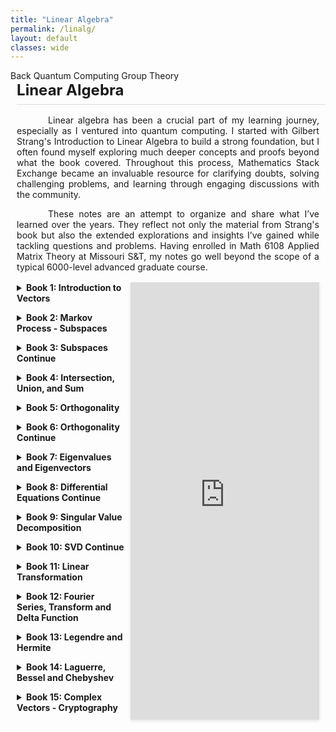 ```yaml
---
title: "Linear Algebra"
permalink: /linalg/
layout: default
classes: wide
---
```


<div class="learning-topnav">
  <a href="/learning/">Back</a>
  <a href="/qc#">Quantum Computing</a>  
  <a href="/grp/">Group Theory</a>  
</div>

<style>
.text-block {
    margin-left: 2%;
    margin-right: 2%;
    text-align: justify;
    text-indent: 50px;
    max-width: 35cm;
    margin-bottom: 1rem; /* Add space below */
}
h1 {
    all: unset; /* Reset all styles */
    display: block; /* Ensure it behaves like a block element */
    border-bottom: 1px solid #ddd; /* Add a subtle underline */
    padding-bottom: 0.5rem; /* Add space between text and underline */
    font-size: 1.5rem; /* Adjust font size */
    font-weight: bold; /* Ensure it's bold */
    text-align: left; /* Align text to the left */
    margin-left: 2%; /* Align with text block */
    margin-bottom: 1rem; /* Add space below */
}
</style>
  <h1>Linear Algebra</h1>


<div class="text-block">
 <p>Linear algebra has been a crucial part of my learning journey, especially as I ventured into quantum computing. I started with <a href="https://archive.org/embed/gilbert-strang-introduction-to-linear-algebra-fifth-edition" style="text-decoration: none;">Gilbert Strang's Introduction to Linear Algebra</a> to build a strong foundation, but I often found myself exploring much deeper concepts and proofs beyond what the book covered. Throughout this process, <a href="https://math.stackexchange.com/users/223599/sooraj-soman" style="text-decoration: none;">Mathematics Stack Exchange</a> became an invaluable resource for clarifying doubts, solving challenging problems, and learning through engaging discussions with the community.</p>
 <p>These notes are an attempt to organize and share what I’ve learned over the years. They reflect not only the material from Strang's book but also the extended explorations and insights I’ve gained while tackling questions and problems. Having enrolled in Math 6108 Applied Matrix Theory at Missouri S&T, my notes go well beyond the scope of a typical 6000-level advanced graduate course.</p>
</div>

<div class="content-container">
  <!-- Table of Contents -->
  <div id="toc-container">

  <details>
    <summary>Book 1: Introduction to Vectors</summary>
    <ul>
      <li><a href="javascript:void(0)" onclick="loadPdfPage('https://soorajss1729.github.io/pdfjs/viewer.html?file=la1.pdf#page=3')">Chapter 1: Introduction to Vectors</a></li>
      <li>
        n Dimensional Cube
        <a href="javascript:void(0)" onclick="loadPdfPage('https://soorajss1729.github.io/pdfjs/viewer.html?file=la1.pdf#page=22')">(Page 22)</a>,
        <a href="javascript:void(0)" onclick="loadPdfPage('https://soorajss1729.github.io/pdfjs/viewer.html?file=la1.pdf#page=36')">(Page 36)</a>
      </li>
      <li><a href="javascript:void(0)" onclick="loadPdfPage('https://soorajss1729.github.io/pdfjs/viewer.html?file=la1.pdf#page=57')">Chapter 2: Solving Linear Equations</a></li>
      <li><a href="javascript:void(0)" onclick="loadPdfPage('https://soorajss1729.github.io/pdfjs/viewer.html?file=la1.pdf#page=71')">Matrix Multiplication Methods (Page 71)</a></li>
      <li><a href="javascript:void(0)" onclick="loadPdfPage('https://soorajss1729.github.io/pdfjs/viewer.html?file=la1.pdf#page=76')">Block Matrix (Page 76)</a></li>
      <li><a href="javascript:void(0)" onclick="loadPdfPage('https://soorajss1729.github.io/pdfjs/viewer.html?file=la1.pdf#page=92')">Gershgorin Circle Theorem (Page 92)</a></li>
      <li><a href="javascript:void(0)" onclick="loadPdfPage('https://soorajss1729.github.io/pdfjs/viewer.html?file=la1.pdf#page=97')">LU Factorization (Page 97)</a></li>
    </ul>
  </details>

  <details>
    <summary>Book 2: Markov Process - Subspaces</summary>
    <ul>
      <li><a href="javascript:void(0)" onclick="loadPdfPage('https://soorajss1729.github.io/pdfjs/viewer.html?file=la2.pdf#page=17')">Markov Matrix (Page 17)</a></li>
      <li><a href="javascript:void(0)" onclick="loadPdfPage('https://soorajss1729.github.io/pdfjs/viewer.html?file=la2.pdf#page=22')">Perron Frobenius Theorem (Page 22)</a></li>
      <li><a href="javascript:void(0)" onclick="loadPdfPage('https://soorajss1729.github.io/pdfjs/viewer.html?file=la2.pdf#page=36')">Page Rank Algorithm (Page 36)</a></li>
      <li><a href="javascript:void(0)" onclick="loadPdfPage('https://soorajss1729.github.io/pdfjs/viewer.html?file=la2.pdf#page=62')">Neumann Series (Page 62)</a></li>
      <li><a href="javascript:void(0)" onclick="loadPdfPage('https://soorajss1729.github.io/pdfjs/viewer.html?file=la2.pdf#page=88')">Vandermonde Matrix (Page 88)</a></li>
      <li><a href="javascript:void(0)" onclick="loadPdfPage('https://soorajss1729.github.io/pdfjs/viewer.html?file=la2.pdf#page=168')">Chapter 3: Vector Spaces and Subspaces</a></li>
    </ul>
  </details>

  <details>
    <summary>Book 3: Subspaces Continue</summary>
    <ul>
      <li><a href="javascript:void(0)" onclick="loadPdfPage('https://soorajss1729.github.io/pdfjs/viewer.html?file=la3.pdf#page=3')">NullSpace</a></li>
      <li><a href="javascript:void(0)" onclick="loadPdfPage('https://soorajss1729.github.io/pdfjs/viewer.html?file=la3.pdf#page=12')">Reduced Row Echelon Form</a></li>
      <li><a href="javascript:void(0)" onclick="loadPdfPage('https://soorajss1729.github.io/pdfjs/viewer.html?file=la3.pdf#page=19')">Rank of Matrix</a></li>
      <li><a href="javascript:void(0)" onclick="loadPdfPage('https://soorajss1729.github.io/pdfjs/viewer.html?file=la3.pdf#page=21')">Rank 1 Matrix</a></li>
      <li><a href="javascript:void(0)" onclick="loadPdfPage('https://soorajss1729.github.io/pdfjs/viewer.html?file=la3.pdf#page=30')">Complete Solution to $Ax=b$</a></li>
      <li><a href="javascript:void(0)" onclick="loadPdfPage('https://soorajss1729.github.io/pdfjs/viewer.html?file=la3.pdf#page=38')">Fredholm's Alternative</a></li>
    </ul>
  </details>

  <details>
    <summary>Book 4: Intersection, Union, and Sum</summary>
    <ul>
      <li><a href="javascript:void(0)" onclick="loadPdfPage('https://soorajss1729.github.io/pdfjs/viewer.html?file=la4.pdf#page=3')">N(A)=N(rref(A))</a></li>
      <li><a href="javascript:void(0)" onclick="loadPdfPage('https://soorajss1729.github.io/pdfjs/viewer.html?file=la4.pdf#page=5')">Fundamental Theorem: Part 1</a></li>
      <li><a href="javascript:void(0)" onclick="loadPdfPage('https://soorajss1729.github.io/pdfjs/viewer.html?file=la4.pdf#page=15')">Rank 2=Rank 1+Rank 1</a></li>
      <li><a href="javascript:void(0)" onclick="loadPdfPage('https://soorajss1729.github.io/pdfjs/viewer.html?file=la4.pdf#page=62')">Rank($A^TA$)=Rank(A)=Rank($A^T$)</a></li>
      <li><a href="javascript:void(0)" onclick="loadPdfPage('https://soorajss1729.github.io/pdfjs/viewer.html?file=la4.pdf#page=105')">$W_1\cap W_2$ and $W_1+W_2$</a></li>
      <li><a href="javascript:void(0)" onclick="loadPdfPage('https://soorajss1729.github.io/pdfjs/viewer.html?file=la4.pdf#page=108')">$dim(W_1\cap W_2)=dim(W_1)+dim(W_2)-dim(W_1\cap W_2)$ </a></li>
      <li><a href="javascript:void(0)" onclick="loadPdfPage('https://soorajss1729.github.io/pdfjs/viewer.html?file=la4.pdf#page=113')">$W_1\oplus W_2$</a></li>
      <li><a href="javascript:void(0)" onclick="loadPdfPage('https://soorajss1729.github.io/pdfjs/viewer.html?file=la4.pdf#page=118')">$W_1+W_2=span(W_1\cap W_2)$ and $W_1+W_2$</a></li>

    </ul>
  </details>

  <details>
    <summary>Book 5: Orthogonality</summary>
    <ul>
      <li><a href="javascript:void(0)" onclick="loadPdfPage('https://soorajss1729.github.io/pdfjs/viewer.html?file=la2.pdf#page=17')">Markov Matrix (Page 17)</a></li>
      <li><a href="javascript:void(0)" onclick="loadPdfPage('https://soorajss1729.github.io/pdfjs/viewer.html?file=la5.pdf#page=39')">Chapter 4: Orthogonality</a></li>
      <li><a href="javascript:void(0)" onclick="loadPdfPage('https://soorajss1729.github.io/pdfjs/viewer.html?file=la5.pdf#page=48')">Fundamental Theorem: Part 2</a></li>
      <li><a href="javascript:void(0)" onclick="loadPdfPage('https://soorajss1729.github.io/pdfjs/viewer.html?file=la5.pdf#page=57')">Projection</a></li>
      <li><a href="javascript:void(0)" onclick="loadPdfPage('https://soorajss1729.github.io/pdfjs/viewer.html?file=la5.pdf#page=90')">Projection on Subspace</a></li>
      <li><a href="javascript:void(0)" onclick="loadPdfPage('https://soorajss1729.github.io/pdfjs/viewer.html?file=la5.pdf#page=102')">Least Square Approximation</a></li>
    </ul>
  </details>

  <details>
    <summary>Book 6: Orthogonality Continue</summary>
    <ul>
      <li><a href="javascript:void(0)" onclick="loadPdfPage('https://soorajss1729.github.io/pdfjs/viewer.html?file=la6.pdf#page=3')">Chapter 4 Continue...</a></li>
      <li><a href="javascript:void(0)" onclick="loadPdfPage('https://soorajss1729.github.io/pdfjs/viewer.html?file=la6.pdf#page=6')">Householder Reflection</a></li>
      <li><a href="javascript:void(0)" onclick="loadPdfPage('https://soorajss1729.github.io/pdfjs/viewer.html?file=la6.pdf#page=11')">Projection using Orthogonal Bases</a></li>
      <li><a href="javascript:void(0)" onclick="loadPdfPage('https://soorajss1729.github.io/pdfjs/viewer.html?file=la6.pdf#page=16')">Gram Schmidt Process</a></li>
      <li><a href="javascript:void(0)" onclick="loadPdfPage('https://soorajss1729.github.io/pdfjs/viewer.html?file=la6.pdf#page=29')">QR Decomposition: Givens Rotations</a></li>
      <li><a href="javascript:void(0)" onclick="loadPdfPage('https://soorajss1729.github.io/pdfjs/viewer.html?file=la6.pdf#page=32')">QR Decomposition: Householder Reflections</a></li>
      <li><a href="javascript:void(0)" onclick="loadPdfPage('https://soorajss1729.github.io/pdfjs/viewer.html?file=la6.pdf#page=54')">Fredholm's Alternative</a></li>
    </ul>
  </details>

  <details>
    <summary>Book 7: Eigenvalues and Eigenvectors</summary>
    <ul>
      <li><a href="javascript:void(0)" onclick="loadPdfPage('https://soorajss1729.github.io/pdfjs/viewer.html?file=la7.pdf#page=10')">Chapter 6 Eigenvalues and Eigenvectors</a></li>
      <li><a href="javascript:void(0)" onclick="loadPdfPage('https://soorajss1729.github.io/pdfjs/viewer.html?file=la7.pdf#page=3')">Diagonalizing a Matrix</a></li>
      <li><a href="javascript:void(0)" onclick="loadPdfPage('https://soorajss1729.github.io/pdfjs/viewer.html?file=la7.pdf#page=43')">Similar Matrices</a></li>
      <li><a href="javascript:void(0)" onclick="loadPdfPage('https://soorajss1729.github.io/pdfjs/viewer.html?file=la7.pdf#page=44')">Fibonacci Numbers</a></li>
      <li><a href="javascript:void(0)" onclick="loadPdfPage('https://soorajss1729.github.io/pdfjs/viewer.html?file=la7.pdf#page=60')">System of Differential Equations</a></li>
    </ul>
  </details>

  <details>
    <summary>Book 8: Differential Equations Continue</summary>
    <ul>
      <li><a href="javascript:void(0)" onclick="loadPdfPage('https://soorajss1729.github.io/pdfjs/viewer.html?file=la8.pdf#page=3')">Difference Equations</a></li>
      <li><a href="javascript:void(0)" onclick="loadPdfPage('https://soorajss1729.github.io/pdfjs/viewer.html?file=la8.pdf#page=24')">Leapfrog Method</a></li>
      <li><a href="javascript:void(0)" onclick="loadPdfPage('https://soorajss1729.github.io/pdfjs/viewer.html?file=la8.pdf#page=37')">Symmetric Matrices</a></li>
      <li><a href="javascript:void(0)" onclick="loadPdfPage('https://soorajss1729.github.io/pdfjs/viewer.html?file=la8.pdf#page=45')">Schur's Theorem</a></li>
      <li><a href="javascript:void(0)" onclick="loadPdfPage('https://soorajss1729.github.io/pdfjs/viewer.html?file=la8.pdf#page=53')">Positive Definite Matrix</a></li>
      <li><a href="javascript:void(0)" onclick="loadPdfPage('https://soorajss1729.github.io/pdfjs/viewer.html?file=la8.pdf#page=59')">Square Root of Matrix</a></li>
    </ul>
  </details>

  <details>
    <summary>Book 9: Singular Value Decomposition</summary>
    <ul>
      <li><a href="javascript:void(0)" onclick="loadPdfPage('https://soorajss1729.github.io/pdfjs/viewer.html?file=la9.pdf#page=3')">Chapter 6 Exercise</a></li>
      <li><a href="javascript:void(0)" onclick="loadPdfPage('https://soorajss1729.github.io/pdfjs/viewer.html?file=la9.pdf#page=85')">Singular Value Decomposition (Page 85)</a></li>
      <li><a href="javascript:void(0)" onclick="loadPdfPage('https://soorajss1729.github.io/pdfjs/viewer.html?file=la9.pdf#page=114')">Spectral Norm</a></li>
    </ul>
  </details>

  <details>
    <summary>Book 10: SVD Continue</summary>
    <ul>
      <li><a href="javascript:void(0)" onclick="loadPdfPage('https://soorajss1729.github.io/pdfjs/viewer.html?file=la10.pdf#page=3')">Geometry of SVD</a></li>
      <li><a href="javascript:void(0)" onclick="loadPdfPage('https://soorajss1729.github.io/pdfjs/viewer.html?file=la10.pdf#page=6')">Spectral Norm</a></li>
      <li><a href="javascript:void(0)" onclick="loadPdfPage('https://soorajss1729.github.io/pdfjs/viewer.html?file=la10.pdf#page=18')">Echart Young Mirsky Theorem</a></li>
      <li><a href="javascript:void(0)" onclick="loadPdfPage('https://soorajss1729.github.io/pdfjs/viewer.html?file=la10.pdf#page=23')">Polar Decomposition</a></li>
      <li><a href="javascript:void(0)" onclick="loadPdfPage('https://soorajss1729.github.io/pdfjs/viewer.html?file=la10.pdf#page=30')">Condition Number</a></li>
      <li><a href="javascript:void(0)" onclick="loadPdfPage('https://soorajss1729.github.io/pdfjs/viewer.html?file=la10.pdf#page=55')">Pseudo Inverse</a></li>
      <li><a href="javascript:void(0)" onclick="loadPdfPage('https://soorajss1729.github.io/pdfjs/viewer.html?file=la10.pdf#page=64')">Pseudo Inverse - Projection</a></li>
      <li><a href="javascript:void(0)" onclick="loadPdfPage('https://soorajss1729.github.io/pdfjs/viewer.html?file=la10.pdf#page=30')">Least Square - Dependent Columns</a></li>
    </ul>
  </details>

  <details>
    <summary>Book 11: Linear Transformation</summary>
    <ul>
      <li><a href="javascript:void(0)" onclick="loadPdfPage('https://soorajss1729.github.io/pdfjs/viewer.html?file=la11.pdf#page=3')">Chapter 8: Linear Transformations</a></li>
      <li><a href="javascript:void(0)" onclick="loadPdfPage('https://soorajss1729.github.io/pdfjs/viewer.html?file=la11.pdf#page=26')">Change of Basis</a></li>
      <li><a href="javascript:void(0)" onclick="loadPdfPage('https://soorajss1729.github.io/pdfjs/viewer.html?file=la11.pdf#page=71')">Jordan Canonical Form</a></li>
      <li><a href="javascript:void(0)" onclick="loadPdfPage('https://soorajss1729.github.io/pdfjs/viewer.html?file=la11.pdf#page=79')">Fillipov's Inductive Proof</a></li>
      <li><a href="javascript:void(0)" onclick="loadPdfPage('https://soorajss1729.github.io/pdfjs/viewer.html?file=la11.pdf#page=89')">Matrix Exponential</a></li>
      <li><a href="javascript:void(0)" onclick="loadPdfPage('https://soorajss1729.github.io/pdfjs/viewer.html?file=la11.pdf#page=94')">Non-homogenious Differential Equation</a></li>
      <li><a href="javascript:void(0)" onclick="loadPdfPage('https://soorajss1729.github.io/pdfjs/viewer.html?file=la11.pdf#page=104')">Basis for Function Space</a></li>
    </ul>
  </details>

  <details>
    <summary>Book 12: Fourier Series, Transform and Delta Function</summary>
    <ul>
      <li><a href="javascript:void(0)" onclick="loadPdfPage('https://soorajss1729.github.io/pdfjs/viewer.html?file=la12.pdf#page=3')">Orthogonal Basis for Function Space</a></li>
      <li><a href="javascript:void(0)" onclick="loadPdfPage('https://soorajss1729.github.io/pdfjs/viewer.html?file=la12.pdf#page=9')">Fourier Series</a></li>
      <li><a href="javascript:void(0)" onclick="loadPdfPage('https://soorajss1729.github.io/pdfjs/viewer.html?file=la12.pdf#page=31')">Fourier Transform</a></li>
      <li><a href="javascript:void(0)" onclick="loadPdfPage('https://soorajss1729.github.io/pdfjs/viewer.html?file=la12.pdf#page=45')">Delta Function</a></li>
      <li><a href="javascript:void(0)" onclick="loadPdfPage('https://soorajss1729.github.io/pdfjs/viewer.html?file=la12.pdf#page=64')">Discrete Fourier Transform</a></li>
      <li><a href="javascript:void(0)" onclick="loadPdfPage('https://soorajss1729.github.io/pdfjs/viewer.html?file=la12.pdf#page=82')">Fast Fourier Transform</a></li>
      <li><a href="javascript:void(0)" onclick="loadPdfPage('https://soorajss1729.github.io/pdfjs/viewer.html?file=la12.pdf#page=85')">DIT Algorithm</a></li>
      <li><a href="javascript:void(0)" onclick="loadPdfPage('https://soorajss1729.github.io/pdfjs/viewer.html?file=la12.pdf#page=103')">DIF Algorithm</a></li>
      <li><a href="javascript:void(0)" onclick="loadPdfPage('https://soorajss1729.github.io/pdfjs/viewer.html?file=la12.pdf#page=108')">Efficiency of FFT Algorithm</a></li>
    </ul>
  </details>

  <details>
    <summary>Book 13: Legendre and Hermite</summary>
    <ul>
      <li><a href="javascript:void(0)" onclick="loadPdfPage('https://soorajss1729.github.io/pdfjs/viewer.html?file=la13.pdf#page=3')">Legendre Polynomials</a></li>
      <li><a href="javascript:void(0)" onclick="loadPdfPage('https://soorajss1729.github.io/pdfjs/viewer.html?file=la13.pdf#page=9')">Legendre Differential Equation</a></li>
      <li><a href="javascript:void(0)" onclick="loadPdfPage('https://soorajss1729.github.io/pdfjs/viewer.html?file=la13.pdf#page=22')">Generating Function</a></li>
      <li><a href="javascript:void(0)" onclick="loadPdfPage('https://soorajss1729.github.io/pdfjs/viewer.html?file=la13.pdf#page=27')">Recurrence Relations</a></li>
      <li><a href="javascript:void(0)" onclick="loadPdfPage('https://soorajss1729.github.io/pdfjs/viewer.html?file=la13.pdf#page=34')">Orthogonality Relations</a></li>
      <li><a href="javascript:void(0)" onclick="loadPdfPage('https://soorajss1729.github.io/pdfjs/viewer.html?file=la13.pdf#page=40')">Completeness</a></li>
      <li><a href="javascript:void(0)" onclick="loadPdfPage('https://soorajss1729.github.io/pdfjs/viewer.html?file=la13.pdf#page=44')">Rodrigues' Formula</a></li>
      <li><a href="javascript:void(0)" onclick="loadPdfPage('https://soorajss1729.github.io/pdfjs/viewer.html?file=la13.pdf#page=50')">Hermite Polynomials</a></li>
      <li><a href="javascript:void(0)" onclick="loadPdfPage('https://soorajss1729.github.io/pdfjs/viewer.html?file=la13.pdf#page=64')">Generating Function</a></li>
      <li><a href="javascript:void(0)" onclick="loadPdfPage('https://soorajss1729.github.io/pdfjs/viewer.html?file=la13.pdf#page=68')">Recurrence Relation</a></li>
      <li><a href="javascript:void(0)" onclick="loadPdfPage('https://soorajss1729.github.io/pdfjs/viewer.html?file=la13.pdf#page=73')">Rodrigues' Formula</a></li>
      <li><a href="javascript:void(0)" onclick="loadPdfPage('https://soorajss1729.github.io/pdfjs/viewer.html?file=la13.pdf#page=75')">Orthogonality Relations</a></li>
      <li><a href="javascript:void(0)" onclick="loadPdfPage('https://soorajss1729.github.io/pdfjs/viewer.html?file=la13.pdf#page=80')">Normalized Hermite Functions</a></li>
      <li><a href="javascript:void(0)" onclick="loadPdfPage('https://soorajss1729.github.io/pdfjs/viewer.html?file=la13.pdf#page=84')">Raising and Lowering Functions</a></li>
      <li><a href="javascript:void(0)" onclick="loadPdfPage('https://soorajss1729.github.io/pdfjs/viewer.html?file=la13.pdf#page=9')">1D Harmonic Oscillator</a></li>
    </ul>
  </details>

  <details>
    <summary>Book 14: Laguerre, Bessel and Chebyshev</summary>
    <ul>
      <li><a href="javascript:void(0)" onclick="loadPdfPage('https://soorajss1729.github.io/pdfjs/viewer.html?file=la14.pdf#page=3')">Laguere's Polynomials</a></li>
      <li><a href="javascript:void(0)" onclick="loadPdfPage('https://soorajss1729.github.io/pdfjs/viewer.html?file=la14.pdf#page=9')">Generating Function</a></li>
      <li><a href="javascript:void(0)" onclick="loadPdfPage('https://soorajss1729.github.io/pdfjs/viewer.html?file=la14.pdf#page=14')">Rodrigue's Formula</a></li>
      <li><a href="javascript:void(0)" onclick="loadPdfPage('https://soorajss1729.github.io/pdfjs/viewer.html?file=la14.pdf#page=17')">Rodrigue's Formula</a></li>
      <li><a href="javascript:void(0)" onclick="loadPdfPage('https://soorajss1729.github.io/pdfjs/viewer.html?file=la14.pdf#page=22')">Bessel's Functions</a></li>
      <li><a href="javascript:void(0)" onclick="loadPdfPage('https://soorajss1729.github.io/pdfjs/viewer.html?file=la14.pdf#page=40')">Recurrence Relations</a></li>
      <li><a href="javascript:void(0)" onclick="loadPdfPage('https://soorajss1729.github.io/pdfjs/viewer.html?file=la14.pdf#page=44')">Generating Function</a></li>
      <li><a href="javascript:void(0)" onclick="loadPdfPage('https://soorajss1729.github.io/pdfjs/viewer.html?file=la14.pdf#page=56')">Chebyshev Polynomials</a></li>
      <li><a href="javascript:void(0)" onclick="loadPdfPage('https://soorajss1729.github.io/pdfjs/viewer.html?file=la14.pdf#page=70')">Recurrence Formula</a></li>
      <li><a href="javascript:void(0)" onclick="loadPdfPage('https://soorajss1729.github.io/pdfjs/viewer.html?file=la14.pdf#page=74')">Rodrigue's Formula</a></li>
      <li><a href="javascript:void(0)" onclick="loadPdfPage('https://soorajss1729.github.io/pdfjs/viewer.html?file=la14.pdf#page=78')">Isomorphism of Vector Space</a></li>
    </ul>
  </details>

  <details>
    <summary>Book 15: Complex Vectors - Cryptography</summary>
    <ul>
      <li><a href="javascript:void(0)" onclick="loadPdfPage('https://soorajss1729.github.io/pdfjs/viewer.html?file=la15.pdf#page=3')">Linear Transformations Exercise</a></li>
      <li><a href="javascript:void(0)" onclick="loadPdfPage('https://soorajss1729.github.io/pdfjs/viewer.html?file=la15.pdf#page=57')">Complex Vectors and Matrices</a></li>
      <li><a href="javascript:void(0)" onclick="loadPdfPage('https://soorajss1729.github.io/pdfjs/viewer.html?file=la15.pdf#page=92')">Linear Algebra for Cryptography</a></li>
    </ul>
  </details>

  <details>
    <summary>Book 16: Encryption - Probability</summary>
    <ul>
      <li><a href="javascript:void(0)" onclick="loadPdfPage('https://soorajss1729.github.io/pdfjs/viewer.html?file=la16.pdf#page=3')">Encryption with Hill Cipher</a></li>
      <li><a href="javascript:void(0)" onclick="loadPdfPage('https://soorajss1729.github.io/pdfjs/viewer.html?file=la16.pdf#page=8')">Finite Fields</a></li>
      <li><a href="javascript:void(0)" onclick="loadPdfPage('https://soorajss1729.github.io/pdfjs/viewer.html?file=la16.pdf#page=31')">Linear Algebra in Probability and Statistics</a></li>
      <li><a href="javascript:void(0)" onclick="loadPdfPage('https://soorajss1729.github.io/pdfjs/viewer.html?file=la16.pdf#page=35')">Bessel's Correction</a></li>
      <li><a href="javascript:void(0)" onclick="loadPdfPage('https://soorajss1729.github.io/pdfjs/viewer.html?file=la16.pdf#page=47')">Continuous Probability Distribution</a></li>
      <li><a href="javascript:void(0)" onclick="loadPdfPage('https://soorajss1729.github.io/pdfjs/viewer.html?file=la16.pdf#page=56')">Normal Distribution</a></li>
      <li><a href="javascript:void(0)" onclick="loadPdfPage('https://soorajss1729.github.io/pdfjs/viewer.html?file=la16.pdf#page=68')">Stirling's Formula</a></li>
      <li><a href="javascript:void(0)" onclick="loadPdfPage('https://soorajss1729.github.io/pdfjs/viewer.html?file=la16.pdf#page=72')">Wallis' Formula</a></li>
    </ul>
  </details>

  <details>
    <summary>Book 17: Probability and Statistics Continue</summary>
    <ul>
      <li><a href="javascript:void(0)" onclick="loadPdfPage('https://soorajss1729.github.io/pdfjs/viewer.html?file=la17.pdf#page=3')">Covariance and Joint Probability</a></li>
      <li><a href="javascript:void(0)" onclick="loadPdfPage('https://soorajss1729.github.io/pdfjs/viewer.html?file=la17.pdf#page=37')">Correlation Matrix</a></li>
      <li><a href="javascript:void(0)" onclick="loadPdfPage('https://soorajss1729.github.io/pdfjs/viewer.html?file=la17.pdf#page=46')">Multivariate Gaussian</a></li>
      <li><a href="javascript:void(0)" onclick="loadPdfPage('https://soorajss1729.github.io/pdfjs/viewer.html?file=la17.pdf#page=55')">Weighted Least Squares</a></li>
      <li><a href="javascript:void(0)" onclick="loadPdfPage('https://soorajss1729.github.io/pdfjs/viewer.html?file=la18.pdf#page=3')">Probability and Statistics Exercise</a></li>
    </ul>
  </details>

  <details>
    <summary>Miscellaneous 1: Linear Algebra</summary>
    <ul>
      <li><a href="javascript:void(0)" onclick="loadPdfPage('https://soorajss1729.github.io/pdfjs/viewer.html?file=la16.pdf#page=3')">Trace of a Matrix (Page 3)</a></li>
      <li><a href="javascript:void(0)" onclick="loadPdfPage('https://soorajss1729.github.io/pdfjs/viewer.html?file=la16.pdf#page=11')">Jacobi's Formula (Page 11)</a></li>
      <li><a href="javascript:void(0)" onclick="loadPdfPage('https://soorajss1729.github.io/pdfjs/viewer.html?file=la16.pdf#page=14')">Crammer's Rule (Page 14)</a></li>
      <li><a href="javascript:void(0)" onclick="loadPdfPage('https://soorajss1729.github.io/pdfjs/viewer.html?file=om23.pdf#page=15')">Nilpotent Matrix</a></li>
      <li><a href="javascript:void(0)" onclick="loadPdfPage('https://soorajss1729.github.io/pdfjs/viewer.html?file=om23.pdf#page=18')">Cayley Hamilton Theorem</a></li>
      <li><a href="javascript:void(0)" onclick="loadPdfPage('https://soorajss1729.github.io/pdfjs/viewer.html?file=om23.pdf#page=22')">Diagonalization and Similarity</a></li>
      <li><a href="javascript:void(0)" onclick="loadPdfPage('https://soorajss1729.github.io/pdfjs/viewer.html?file=om23.pdf#page=45')">Hadamard Product (Page 45)</a></li>
      <li><a href="javascript:void(0)" onclick="loadPdfPage('https://soorajss1729.github.io/pdfjs/viewer.html?file=om23.pdf#page=49')">Orthogonal Matrix and Rotation Groups</a></li>
      <li><a href="javascript:void(0)" onclick="loadPdfPage('https://soorajss1729.github.io/pdfjs/viewer.html?file=om23.pdf#page=76')">SO(2) Group (Page 76)</a></li>
      <li><a href="javascript:void(0)" onclick="loadPdfPage('https://soorajss1729.github.io/pdfjs/viewer.html?file=om23.pdf#page=81')">SO(3) Group (Page 81)</a></li>      
      <li><a href="javascript:void(0)" onclick="loadPdfPage('https://soorajss1729.github.io/pdfjs/viewer.html?file=om23.pdf#page=83')">Rodrigue's Rotation Formula (Page 83)</a></li>
      <li><a href="javascript:void(0)" onclick="loadPdfPage('https://soorajss1729.github.io/pdfjs/viewer.html?file=om23.pdf#page=104')">Rank of a Matrix (Page 104)</a></li>
      <li><a href="javascript:void(0)" onclick="loadPdfPage('https://soorajss1729.github.io/pdfjs/viewer.html?file=om23.pdf#page=123')">Rank using Gaussian Elimination (Page 123)</a></li>
      <li><a href="javascript:void(0)" onclick="loadPdfPage('https://soorajss1729.github.io/pdfjs/viewer.html?file=om23.pdf#page=132')">Rouchi-Capelli Theorem (Page 132)</a></li>
      <li><a href="javascript:void(0)" onclick="loadPdfPage('https://soorajss1729.github.io/pdfjs/viewer.html?file=om23.pdf#page=140')">Normal Matrices (Page 140)</a></li>
      <li><a href="javascript:void(0)" onclick="loadPdfPage('https://soorajss1729.github.io/pdfjs/viewer.html?file=om23.pdf#page=158')">SU(2) Group (Page 158)</a></li>
      <li><a href="javascript:void(0)" onclick="loadPdfPage('https://soorajss1729.github.io/pdfjs/viewer.html?file=om23.pdf#page=163')">Spinor (Page 163)</a></li>
      <li><a href="javascript:void(0)" onclick="loadPdfPage('https://soorajss1729.github.io/pdfjs/viewer.html?file=om23.pdf#page=179')"> Qubit (Page 179)</a></li>
      <li><a href="javascript:void(0)" onclick="loadPdfPage('https://soorajss1729.github.io/pdfjs/viewer.html?file=om23.pdf#page=185')">Matrix Exponential (Page 185)</a></li>
    </ul>
  </details>


  </div>
  
  <script>
function loadPdfPage(url) {
    const pdfViewer = document.querySelector('.pdf-viewer iframe');
    if (pdfViewer) {
        pdfViewer.src = url;
    }
}
</script>

  <!-- PDF Viewer -->
  <div class="pdf-viewer">
    <iframe src="https://soorajss1729.github.io/pdfjs/viewer.html?file=la1.pdf" width="100%" height="700px" style="border: none;"></iframe>
  </div>
</div>

<style>
/* General styling */
a {
    text-decoration: none; /* Remove underline for all hyperlinks */
}
  
body {
    padding-bottom: 50px; /* Adds 50px of vertical space at the bottom of the page */
}

.learning-content {
  margin-left: 5%;
  margin-right: 5%;
}

.text-block {
    text-align: justify;
    text-indent: 50px;
}

/* Flexbox container for TOC and PDF viewer */
.content-container {
    display: flex;
    flex-wrap: nowrap;
    gap: 0px;
    margin-left: 2%;
    margin-right: 2%;
    height: 700px; /* Set a height for the container */
}

/* TOC styling */
#toc-container {
    flex: 1 1 40%; /* TOC takes up 30% of the width */
    max-width: 350px;
    overflow-y: auto; /* Enable vertical scrolling */
    border-right: 0px solid #ddd; /* Optional right border for separation */
    padding-right: 10px; /* Space for scroll bar */
    height: 100%; /* Match the container height */
}

#toc-container details {
  margin-bottom: 1em; /* Add spacing between collapsible sections */
}

#toc-container summary {
  font-weight: bold;
  cursor: pointer;
}

#toc-container ul {
  list-style-type: square;
  padding-left: 20px;
}

/* PDF Viewer styling */
.pdf-viewer {
    flex: 1 1 70%; /* PDF viewer takes up 70% of the width */
    border: 0px solid #ddd;
    box-shadow: 0 2px 5px rgba(0, 0, 0, 0.1);
}

/* Mobile adjustments */
@media (max-width: 768px) {
  .content-container {
    flex-direction: column; /* Stack TOC and viewer vertically */
    height: auto; /* Allow the container height to adjust naturally */
    margin-bottom: 50px; /* Prevent overlap with footer */
  }
  #toc-container {
    max-width: 100%;
    height: auto; /* Adjust height naturally */
  }
  .pdf-viewer {
    max-width: 100%;
    height: calc(100vh - 50px); /* Take up remaining space above footer */
    margin-top: 1rem; /* Add spacing between TOC and PDF viewer */
    flex-grow: 1; /* Ensure it stretches to fill available space */
  }
  footer {
    position: relative;
    bottom: 0;
    width: 100%;
    height: 50px;
    text-align: center;
    line-height: 50px;
    background: #f8f8f8;
    border-top: 1px solid #ddd;
  }
}
</style>
